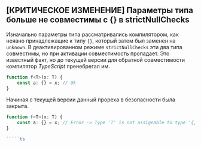 ## [КРИТИЧЕСКОЕ ИЗМЕНЕНИЕ] Параметры типа больше не совместимы с {} в strictNullChecks

Изначально параметры типа рассматривались компилятором, как неявно принадлежащие к типу `{}`, который затем был заменен на `unknown`. В деактивированном режиме `strictNullChecks` эти два типа совместимы, но при активации совместимость пропадает. Это известный факт, но до текущей версии для обратной совместимости компилятор _TypeScript_ пренебрегал им.


`````ts
function f<T>(x: T) {
    const a: {} = x; // Ok
}
`````

Начиная с текущей версии данный прореха в безопасности была закрыта.

`````ts
function f<T>(x: T) {
    const a: {} = x; // Error -> Type 'T' is not assignable to type '{}'.ts(2322)
}
`````
`````ts
`````ts

